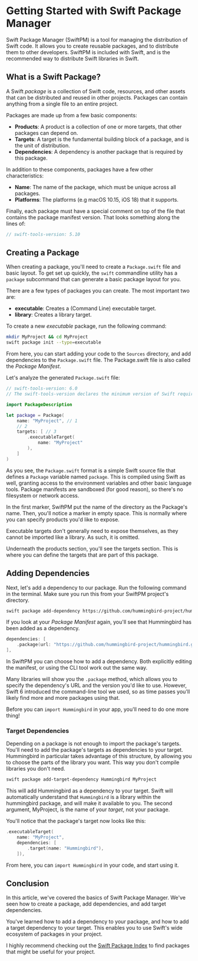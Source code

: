 # Getting Started with Swift Package Manager

Swift Package Manager (SwiftPM) is a tool for managing the distribution of Swift code. It allows you to create reusable packages, and to distribute them to other developers. SwiftPM is included with Swift, and is the recommended way to distribute Swift libraries in Swift.

## What is a Swift Package?

A Swift _package_ is a collection of Swift code, resources, and other assets that can be distributed and reused in other projects. Packages can contain anything from a single file to an entire project.

Packages are made up from a few basic components:

- **Products**: A product is a collection of one or more targets, that other packages can depend on.
- **Targets**: A target is the fundamental building block of a package, and is the unit of distribution.
- **Dependencies**: A dependency is another package that is required by this package.

In addition to these components, packages have a few other characteristics:

- **Name**: The name of the package, which must be unique across all packages.
- **Platforms**: The platforms (e.g macOS 10.15, iOS 18) that it supports.

Finally, each package must have a special comment on top of the file that contains the package manifest version. That looks something along the lines of:

```swift
// swift-tools-version: 5.10
```

## Creating a Package

When creating a package, you'll need to create a `Package.swift` file and basic layout. To get set up quickly, the `swift` commandline utility has a `package` subcommand that can generate a basic package layout for you.

There are a few types of packages you can create. The most important two are:

- **executable**: Creates a (Command Line) executable target.
- **library**: Creates a library target.

To create a new _executable_ package, run the following command:

```bash
mkdir MyProject && cd MyProject
swift package init --type=executable
```

From here, you can start adding your code to the `Sources` directory, and add dependencies to the `Package.swift` file. The Package.swift file is also called the _Package Manifest_.

Let's analyze the generated `Package.swift` file:

```swift
// swift-tools-version: 6.0
// The swift-tools-version declares the minimum version of Swift required to build this package.

import PackageDescription

let package = Package(
    name: "MyProject", // 1
    // 2
    targets: [ // 3
        .executableTarget(
            name: "MyProject"
        ),
    ]
)
```

As you see, the `Package.swift` format is a simple Swift source file that defines a `Package` variable named `package`. This is compiled using Swift as well, granting access to the environment variables and other basic language tools. Package manifests are sandboxed (for good reason), so there's no filesystem or network access.

In the first marker, SwiftPM put the name of the directory as the Package's name.
Then, you'll notice a marker in empty space. This is normally where you can specify products you'd like to expose.

Executable targets don't generally need to expose themselves, as they cannot be imported like a library. As such, it is omitted.

Underneath the products section, you'll see the targets section. This is where you can define the targets that are part of this package.

## Adding Dependencies

Next, let's add a dependency to our package. Run the following command in the terminal. Make sure you run this from your SwiftPM project's directory.

```sh
swift package add-dependency https://github.com/hummingbird-project/hummingbird.git --from 2.2.0
```

If you look at your _Package Manifest_ again, you'll see that Hummingbird has been added as a dependency.

```swift
dependencies: [
    .package(url: "https://github.com/hummingbird-project/hummingbird.git", from: "2.2.0"),
],
```

In SwiftPM you can choose how to add a dependency. Both explicitly editing the manifest, or using the CLI tool work out the same way.

Many libraries will show you the `.package` method, which allows you to specify the dependency's URL and the version you'd like to use. However, Swift 6 introduced the command-line tool we used, so as time passes you'll likely find more and more packages using that.

Before you can `import Hummingbird` in your app, you'll need to do one more thing!

### Target Dependencies

Depending on a package is not enough to import the package's targets. You'll need to add the package's targets as dependencies to your target. Hummingbird in particular takes advantage of this structure, by allowing you to choose the parts of the library you want. This way you don't compile libraries you don't need.

```sh
swift package add-target-dependency Hummingbird MyProject
```

This will add Hummingbird as a dependency to your target. Swift will automatically understand that `Hummingbird` is a library within the hummingbird package, and will make it available to you. The second argument, MyProject, is the name of your _target_, not your package.

You'll notice that the package's target now looks like this:

```swift
.executableTarget(
    name: "MyProject",
    dependencies: [
        .target(name: "Hummingbird"),
    ]),
```

From here, you can `import Hummingbird` in your code, and start using it.

## Conclusion

In this article, we've covered the basics of Swift Package Manager. We've seen how to create a package, add dependencies, and add target dependencies.

You've learned how to add a dependency to your package, and how to add a target dependency to your target. This enables you to use Swift's wide ecosystem of packages in your project.

I highly recommend checking out the [Swift Package Index](https://swiftpackageindex.com) to find packages that might be useful for your project.
